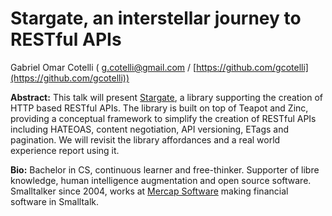 # Stargate, an interstellar journey to RESTful APIs

Gabriel Omar Cotelli ( g.cotelli@gmail.com / [https://github.com/gcotelli](https://github.com/gcotelli))

**Abstract:**
This talk will present [Stargate](https://github.com/ba-st/Stargate), a library supporting the creation of HTTP based RESTful APIs.
The library is built on top of Teapot and Zinc, providing a conceptual framework to simplify the creation of RESTful APIs including HATEOAS, content negotiation, API versioning, ETags and pagination.
We will revisit the library affordances and a real world experience report using it.

**Bio:**
Bachelor in CS, continuous learner and free-thinker.
Supporter of libre knowledge, human intelligence augmentation and open source software.
Smalltalker since 2004, works at [Mercap Software](https://www.mercapsoftware.com/en/) making financial software in Smalltalk.
